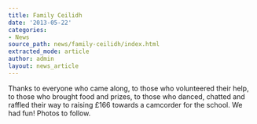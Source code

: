 ```yaml
---
title: Family Ceilidh
date: '2013-05-22'
categories:
- News
source_path: news/family-ceilidh/index.html
extracted_mode: article
author: admin
layout: news_article
---
```

Thanks to everyone who came along, to those who volunteered their help, to those who brought food and prizes, to those who danced, chatted and raffled their way to raising £166 towards a camcorder for the school. We had fun! Photos to follow.

